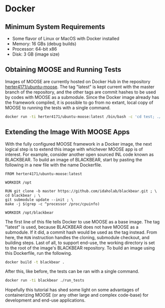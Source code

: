 # Docker

## Minimum System Requirements

- Some flavor of Linux or MacOS with Docker installed
- Memory: 16 GBs (debug builds)
- Processor: 64-bit x86
- Disk: 3 GB (image size)

## Obtaining MOOSE and Running Tests
Images of MOOSE are currently hosted on Docker Hub in the repository [herter4171/ubuntu-moose](https://cloud.docker.com/u/herter4171/repository/docker/herter4171/ubuntu-moose).  The tag "latest" is kept current with the master branch of the repository, and the other tags are commit hashes to be used by codes with MOOSE as a submodule.  Since the Docker image already has the framework compiled, it is possible to go from no extant, local copy of MOOSE to running the tests with a single command.

```bash
docker run -ti herter4171/ubuntu-moose:latest /bin/bash -c 'cd test; ./run_tests'
```

## Extending the Image With MOOSE Apps
With the fully configured MOOSE framework in a Docker image, the next logical step is to extend this image with whichever MOOSE app is of interest.  For example, consider another open sourced INL code known as BLACKBEAR.  To build an image of BLACKBEAR, start by pasting the following in a new file with the name Dockerfile.    

```docker
FROM herter4171/ubuntu-moose:latest
  
WORKDIR /opt

RUN git clone -b master https://github.com/idaholab/blackbear.git ; \
cd blackbear ; \
git submodule update --init ; \
make -j $(grep -c ^processor /proc/cpuinfo)

WORKDIR /opt/blackbear
```

The first line of this file tells Docker to use MOOSE as a base image.  The tag "latest" is used, because BLACKBEAR does not have MOOSE as a submodule.  If it did, a commit hash would be used as the tag instead.  From here, the ```RUN``` instruction handles the cloning, submodule checkout, and building steps.  Last of all, to support end-use, the working directory is set to the root of the image's BLACKBEAR repository.  To build an image using this Dockerfile, run the following.

```bash
docker build -t blackbear .
```

After this, like before, the tests can be ran with a single command.

```bash
docker run -ti blackbear ./run_tests
```

Hopefully this tutorial has shed some light on some advantages of containerizing MOOSE (or any other large and complex code-base) for development and end-use applications.